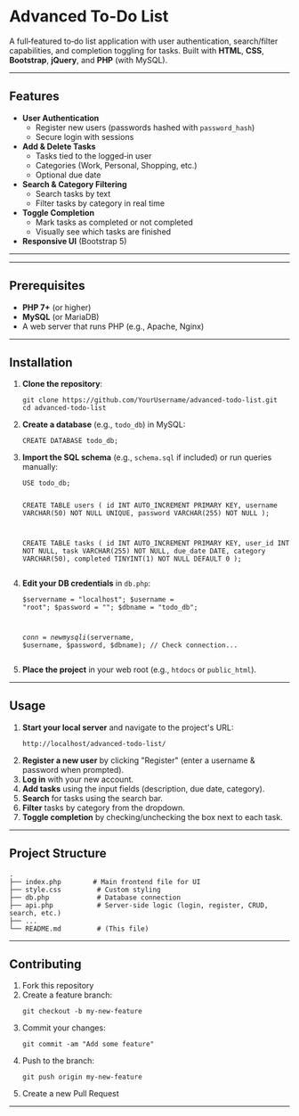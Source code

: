 <h1>Advanced To-Do List</h1>
<p>
  A full‐featured to‐do list application with user authentication, 
  search/filter capabilities, and completion toggling for tasks. 
  Built with <strong>HTML</strong>, <strong>CSS</strong>, <strong>Bootstrap</strong>, 
  <strong>jQuery</strong>, and <strong>PHP</strong> (with MySQL).
</p>

<hr />

<h2>Features</h2>
<ul>
    <li><strong>User Authentication</strong>
        <ul>
            <li>Register new users (passwords hashed with <code>password_hash</code>)</li>
            <li>Secure login with sessions</li>
        </ul>
    </li>
    <li><strong>Add &amp; Delete Tasks</strong>
        <ul>
            <li>Tasks tied to the logged‐in user</li>
            <li>Categories (Work, Personal, Shopping, etc.)</li>
            <li>Optional due date</li>
        </ul>
    </li>
    <li><strong>Search &amp; Category Filtering</strong>
        <ul>
            <li>Search tasks by text</li>
            <li>Filter tasks by category in real time</li>
        </ul>
    </li>
    <li><strong>Toggle Completion</strong>
        <ul>
            <li>Mark tasks as completed or not completed</li>
            <li>Visually see which tasks are finished</li>
        </ul>
    </li>
    <li><strong>Responsive UI</strong> (Bootstrap 5)</li>
</ul>

<hr />

<hr />

<h2>Prerequisites</h2>
<ul>
    <li><strong>PHP 7+</strong> (or higher)</li>
    <li><strong>MySQL</strong> (or MariaDB)</li>
    <li>A web server that runs PHP (e.g., Apache, Nginx)</li>
</ul>

<hr />

<h2>Installation</h2>
<ol>
    <li><strong>Clone the repository</strong>:
        <pre><code>git clone https://github.com/YourUsername/advanced-todo-list.git
cd advanced-todo-list
</code></pre>
    </li>
    <li><strong>Create a database</strong> (e.g., <code>todo_db</code>) in MySQL:
        <pre><code>CREATE DATABASE todo_db;
</code></pre>
    </li>
    <li><strong>Import the SQL schema</strong> (e.g., <code>schema.sql</code> if included) or run queries manually:
        <pre><code>USE todo_db;

CREATE TABLE users (
    id INT AUTO_INCREMENT PRIMARY KEY,
    username VARCHAR(50) NOT NULL UNIQUE,
    password VARCHAR(255) NOT NULL
);

CREATE TABLE tasks (
    id INT AUTO_INCREMENT PRIMARY KEY,
    user_id INT NOT NULL,
    task VARCHAR(255) NOT NULL,
    due_date DATE,
    category VARCHAR(50),
    completed TINYINT(1) NOT NULL DEFAULT 0
);
</code></pre>
    </li>
    <li><strong>Edit your DB credentials</strong> in <code>db.php</code>:
        <pre><code>$servername = "localhost";
$username   = "root";
$password   = "";
$dbname     = "todo_db";

$conn = new mysqli($servername, $username, $password, $dbname);
// Check connection...
</code></pre>
    </li>
    <li><strong>Place the project</strong> in your web root 
        (e.g., <code>htdocs</code> or <code>public_html</code>).
    </li>
</ol>

<hr />

<h2>Usage</h2>
<ol>
    <li><strong>Start your local server</strong> and navigate to the project&#39;s URL:
        <pre><code>http://localhost/advanced-todo-list/
</code></pre>
    </li>
    <li><strong>Register a new user</strong> by clicking &quot;Register&quot; 
        (enter a username &amp; password when prompted).
    </li>
    <li><strong>Log in</strong> with your new account.</li>
    <li><strong>Add tasks</strong> using the input fields (description, due date, category).</li>
    <li><strong>Search</strong> for tasks using the search bar.</li>
    <li><strong>Filter</strong> tasks by category from the dropdown.</li>
    <li><strong>Toggle completion</strong> by checking/unchecking the box next to each task.</li>
</ol>

<hr />

<h2>Project Structure</h2>
<pre><code>.
├── index.php        # Main frontend file for UI
├── style.css         # Custom styling
├── db.php            # Database connection
├── api.php           # Server-side logic (login, register, CRUD, search, etc.)
├── ...
└── README.md         # (This file)
</code></pre>

<hr />

<h2>Contributing</h2>
<ol>
    <li>Fork this repository</li>
    <li>Create a feature branch:
        <pre><code>git checkout -b my-new-feature
</code></pre>
    </li>
    <li>Commit your changes:
        <pre><code>git commit -am "Add some feature"
</code></pre>
    </li>
    <li>Push to the branch:
        <pre><code>git push origin my-new-feature
</code></pre>
    </li>
    <li>Create a new Pull Request</li>
</ol>

<hr />


</body>
</html>
